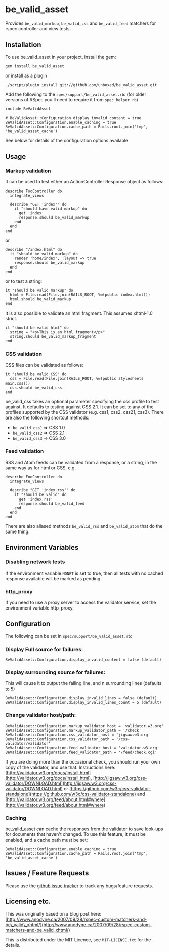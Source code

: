 be\_valid\_asset
==============

Provides `be_valid_markup`, `be_valid_css` and `be_valid_feed` matchers for rspec controller and view tests.

Installation
------------

To use be\_valid\_asset in your project, install the gem:

    gem install be_valid_asset

or install as a plugin

    ./script/plugin install git://github.com/unboxed/be_valid_asset.git

Add the following to the `spec/support/be_valid_asset.rb`:
(for older versions of RSpec you'll need to require it from `spec_helper.rb`)

    include BeValidAsset
    
    # BeValidAsset::Configuration.display_invalid_content = true
    BeValidAsset::Configuration.enable_caching = true
    BeValidAsset::Configuration.cache_path = Rails.root.join('tmp', 'be_valid_asset_cache')

See below for details of the configuration options available

Usage
-----

### Markup validation

It can be used to test either an ActionController Response object as follows:

    describe FooController do
      integrate_views

      describe "GET 'index'" do
        it "should have valid markup" do
          get 'index'
          response.should be_valid_markup
        end
      end
    end

or

    describe "/index.html" do
      it "should be valid markup" do
        render 'home/index', :layout => true
        response.should be_valid_markup
      end
    end

or to test a string:

    it "should be valid markup" do
      html = File.read(File.join(RAILS_ROOT, %w(public index.html)))
      html.should be_valid_markup
    end

It is also possible to validate an html fragment.  This assumes xhtml-1.0 strict.

    it "should be valid html" do
      string = "<p>This is an html fragment</p>"
      string.should be_valid_markup_fragment
    end

### CSS validation

CSS files can be validated as follows:

    it "should be valid CSS" do
      css = File.read(File.join(RAILS_ROOT, %w(public stylesheets main.css)))
      css.should be_valid_css
    end

be\_valid\_css takes an optional parameter specifying the css profile to test against. It defaults to testing against CSS 2.1. It can be set to any of the profiles supported by the CSS validator (e.g. css1, css2, css21, css3). There are also the following shortcut methods:

 * `be_valid_css1` => CSS 1.0
 * `be_valid_css2` => CSS 2.1
 * `be_valid_css3` => CSS 3.0

### Feed validation

RSS and Atom feeds can be validated from a response, or a string, in the same way as for html or CSS.  e.g.

    describe FooController do
      integrate_views

      describe "GET 'index.rss'" do
        it "should be valid" do
          get 'index.rss'
          response.should be_valid_feed
        end
      end
    end

There are also aliased methods `be_valid_rss` and `be_valid_atom` that do the same thing.

Environment Variables
---------------------

### Disabling network tests

If the environment variable `NONET` is set to true, then all tests with no cached response available will be marked as pending.

### http_proxy

If you need to use a proxy server to access the validator service, set the environment variable http_proxy.

Configuration
-------------

The following can be set in `spec/support/be_valid_asset.rb`:

### Display Full source for failures:

    BeValidAsset::Configuration.display_invalid_content = false (default)

### Display surrounding source for failures:

This will cause it to output the failing line, and n surrounding lines (defaults to 5)

    BeValidAsset::Configuration.display_invalid_lines = false (default)
    BeValidAsset::Configuration.display_invalid_lines_count = 5 (default)

### Change validator host/path:

    BeValidAsset::Configuration.markup_validator_host = 'validator.w3.org'
    BeValidAsset::Configuration.markup_validator_path = '/check'
    BeValidAsset::Configuration.css_validator_host = 'jigsaw.w3.org'
    BeValidAsset::Configuration.css_validator_path = '/css-validator/validator'
    BeValidAsset::Configuration.feed_validator_host = 'validator.w3.org'
    BeValidAsset::Configuration.feed_validator_path = '/feed/check.cgi'

If you are doing more than the occasional check, you should run your own copy of the validator, and use that.
Instructions here: [http://validator.w3.org/docs/install.html](http://validator.w3.org/docs/install.html),  [http://jigsaw.w3.org/css-validator/DOWNLOAD.html](http://jigsaw.w3.org/css-validator/DOWNLOAD.html) or [https://github.com/w3c/css-validator-standalone](https://github.com/w3c/css-validator-standalone) and [http://validator.w3.org/feed/about.html#where](http://validator.w3.org/feed/about.html#where)

### Caching

be\_valid\_asset can cache the responses from the validator to save look-ups for documents that haven't changed.
To use this feature, it must be enabled, and a cache path must be set:

    BeValidAsset::Configuration.enable_caching = true
    BeValidAsset::Configuration.cache_path = Rails.root.join('tmp', 'be_valid_asset_cache')

Issues / Feature Requests
-------------------------

Please use the [github issue tracker](http://github.com/unboxed/be_valid_asset/issues) to track any bugs/feature requests.

Licensing etc.
--------------

This was originally based on a blog post here: [http://www.anodyne.ca/2007/09/28/rspec-custom-matchers-and-be\_valid\_xhtml/](http://www.anodyne.ca/2007/09/28/rspec-custom-matchers-and-be_valid_xhtml/)

This is distributed under the MIT Licence, see `MIT-LICENSE.txt` for the details.
